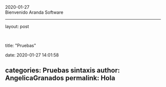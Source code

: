 2020-01-27   
Bienvenido Aranda Software

---
layout: post

&nbsp;


title:  "Pruebas"


date:   2020-01-27   14:01:58


categories: Pruebas sintaxis
author: AngelicaGranados
permalink: Hola
---

